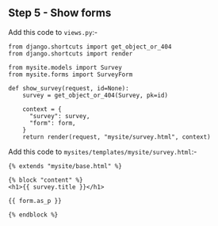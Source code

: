 ## Step 5 - Show forms

Add this code to `views.py`:-

```
from django.shortcuts import get_object_or_404
from django.shortcuts import render

from mysite.models import Survey
from mysite.forms import SurveyForm

def show_survey(request, id=None):
    survey = get_object_or_404(Survey, pk=id)
    
    context = {
      "survey": survey,
      "form": form,
    }
    return render(request, "mysite/survey.html", context)
```

Add this code to `mysites/templates/mysite/survey.html`:-

```
{% extends "mysite/base.html" %}

{% block "content" %}
<h1>{{ survey.title }}</h1>

{{ form.as_p }}

{% endblock %}
```
